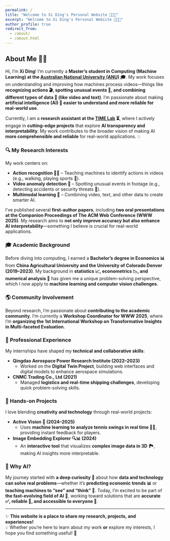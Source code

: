 ```yaml
---
permalink: /
title: "Welcome to Xi Ding's Personal Website 👋👋👋"
excerpt: "Welcome to Xi Ding's Personal Website 👋👋👋"
author_profile: true
redirect_from: 
  - /about/
  - /about.html
---
```


## About Me 🏄‍♂️
Hi, I’m **Xi Ding**! I’m currently a **Master’s student in Computing (Machine Learning) at the [Australian National University (ANU)](https://www.anu.edu.au) 🎓**. My work focuses on understanding and improving how machines process videos—things like **recognizing actions 🎬, spotting unusual events 🚨, and combining different types of data 🔄 (like video and text)**. I’m passionate about making **artificial intelligence (AI) 🤖 easier to understand and more reliable for real-world use**. 

Currently, I am a **research assistant at the [TIME Lab](https://time.anu.edu.au/) ⏳**, where I actively engage in **cutting-edge projects** that explore **AI transparency and interpretability**. My work contributes to the broader vision of making AI **more comprehensible and reliable** for real-world applications. 💡

### 🔍 My Research Interests
My work centers on:
- **Action recognition 🏃‍♂️** – Teaching machines to identify actions in videos (e.g., walking, playing sports 🏀).
- **Video anomaly detection 🔎** – Spotting unusual events in footage (e.g., detecting accidents or security threats 🚧).
- **Multimodal learning 🧠** – Combining video, text, and other data to create smarter AI.

I’ve published several **first-author papers**, including **two oral presentations at the Companion Proceedings of The ACM Web Conference (WWW 2025)**. My research aims to **not only improve accuracy but also enhance AI interpretability**—something I believe is crucial for real-world applications.

### 🎓 Academic Background
Before diving into computing, I earned a **Bachelor’s degree in Economics 📊** from **China Agricultural University and the University of Colorado Denver (2019–2023)**. My background in **statistics 📈, econometrics 📉, and numerical analysis 🔢** has given me a unique problem-solving perspective, which I now apply to **machine learning and computer vision challenges**. 

### 🌎 Community Involvement 
Beyond research, I’m passionate about **contributing to the academic community**. I’m currently a **Workshop Coordinator for WWW 2025**, where I’m **organizing the 1st International Workshop on Transformative Insights in Multi-faceted Evaluation**. 

### 💼 Professional Experience
My internships have shaped my **technical and collaborative skills**:
- **Qingdao Aerospace Power Research Institute (2022–2023)**  
  - Worked on the **Digital Twin Project**, building web interfaces and digital models to enhance aerospace simulations.
- **CNMC Trading Co., Ltd (2021)**  
  - Managed **logistics and real-time shipping challenges**, developing quick problem-solving skills.

### 🚀 Hands-on Projects
I love blending **creativity and technology** through real-world projects:
- **Active Vision 🎾 (2024–2025)**  
  - Uses **machine learning to analyze tennis swings in real time 🎥🏸**, providing instant feedback for players.
- **Image Embedding Explorer 🔍📊 (2024)**  
  - An **interactive tool** that visualizes **complex image data in 3D 🏞️**, making AI insights more interpretable.

### 📢 Why AI?  
My journey started with **a deep curiosity 🤔** about how **data and technology can solve real problems**—whether it’s **predicting economic trends 📊** or **teaching machines to “see” and “think” 🧠**. Today, I’m excited to be part of **the fast-evolving field of AI 🚀**, working toward solutions that are **accurate ✅, reliable 🔐, and accessible to everyone 💌**.

---
✨ **This website is a place to share my research, projects, and experiences!**  
💡 Whether you’re here to learn about my work **or** explore my interests, I hope you find something useful! 🚀  
